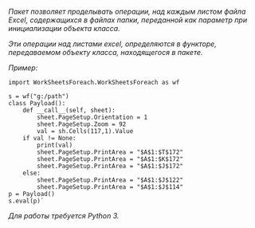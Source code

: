 *Пакет позволяет проделывать операции, над каждым листом файла Excel, содержащихся в файлах папки, переданной как параметр при инициализации объекта класса.*

*Эти операции над листами excel, определяются в функторе, передаваемом объекту класса, находящегося в пакете.*


*Пример:*

    import WorkSheetsForeach.WorkSheetsForeach as wf
    
    s = wf("g:/path")
    class Payload():
    	def __call__(self, sheet):
    		sheet.PageSetup.Orientation = 1
    		sheet.PageSetup.Zoom = 92
    		val = sh.Cells(117,1).Value
    	if val != None:
    		print(val)
    		sheet.PageSetup.PrintArea = "$A$1:$T$172"
    		sheet.PageSetup.PrintArea = "$A$1:$K$172"
    		sheet.PageSetup.PrintArea = "$A$1:$J$172"
    	else:
    		sheet.PageSetup.PrintArea = "$A$1:$J$122"
    		sheet.PageSetup.PrintArea = "$A$1:$J$114"
    p = Payload()
    s.eval(p)`
    
*Для работы требуется Python 3.*